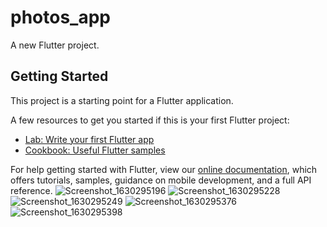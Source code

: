 # photos_app

A new Flutter project.

## Getting Started

This project is a starting point for a Flutter application.

A few resources to get you started if this is your first Flutter project:

- [Lab: Write your first Flutter app](https://flutter.dev/docs/get-started/codelab)
- [Cookbook: Useful Flutter samples](https://flutter.dev/docs/cookbook)

For help getting started with Flutter, view our
[online documentation](https://flutter.dev/docs), which offers tutorials,
samples, guidance on mobile development, and a full API reference.
![Screenshot_1630295196](https://user-images.githubusercontent.com/69568555/131282531-7f6f51a1-3075-4efe-99d7-3c13417e3eaf.png)
![Screenshot_1630295228](https://user-images.githubusercontent.com/69568555/131282534-49026a39-f098-4108-9acc-b44bad97e276.png)
![Screenshot_1630295249](https://user-images.githubusercontent.com/69568555/131282542-f1ed2ec0-e359-4445-abf1-089056e10c53.png)
![Screenshot_1630295376](https://user-images.githubusercontent.com/69568555/131282558-6883a6a6-0918-4fe6-8a1e-bed12695547a.png)
![Screenshot_1630295398](https://user-images.githubusercontent.com/69568555/131282567-7149f4ab-faee-4a93-91cb-488720b3fbdb.png)
